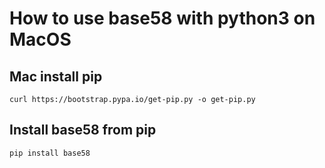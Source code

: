 # How to use base58 with python3 on MacOS

## Mac install pip
`curl https://bootstrap.pypa.io/get-pip.py -o get-pip.py`

## Install base58 from pip
`pip install base58`
